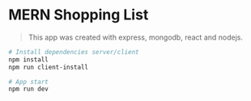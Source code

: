 # MERN Shopping List

> This app was created with express, mongodb, react and nodejs.

```bash
# Install dependencies server/client
npm install
npm run client-install

# App start
npm run dev
```
